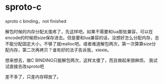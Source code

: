 # sproto-c
sproto c binding，not finished

解包时候的内存分配太蛋疼了，先这样吧。如果不需要和lua那些兼容，可以在encode的时候把size保存进去。但是要和lua兼容的话，没想好怎么分配内存，总不能分配固定大小，不够了就realloc吧。或者难道解包两次，第一次算算size分配内存，第二次再拷贝？谁有好的法子告诉我，xiexie。

想来想去，做C BINDING只能解包两次，这样太傻了，而且做起来很麻烦。
我试试直接去改sproto吧

差不多了，只差内存释放了。


